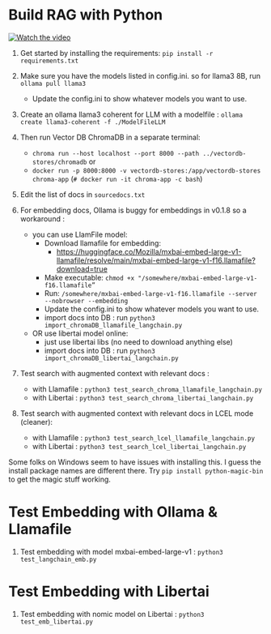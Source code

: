 # Build RAG with Python

[![Watch the video](https://img.youtube.com/vi/GxLoMquHynY/maxresdefault.jpg)](https://youtu.be/GxLoMquHynY)

1. Get started by installing the requirements: `pip install -r requirements.txt`
2. Make sure you have the models listed in config.ini. so for llama3 8B, run `ollama pull llama3`
    - Update the config.ini to show whatever models you want to use.
3. Create an ollama llama3 coherent for LLM with a modelfile : `ollama create llama3-coherent -f ./ModelFileLLM`
4. Then run Vector DB ChromaDB in a separate terminal:
    - `chroma run --host localhost --port 8000 --path ../vectordb-stores/chromadb`
   or
    - `docker run -p 8000:8000 -v vectordb-stores:/app/vectordb-stores chroma-app`
      (`# docker run -it chroma-app -c bash`)
5. Edit the list of docs in `sourcedocs.txt`
6. For embedding docs, Ollama is buggy for embeddings in v0.1.8 so a workaround : 
    - you can use LlamFile model:
        - Download llamafile for embedding: 
            - https://huggingface.co/Mozilla/mxbai-embed-large-v1-llamafile/resolve/main/mxbai-embed-large-v1-f16.llamafile?download=true
        - Make executable: `chmod +x "/somewhere/mxbai-embed-large-v1-f16.llamafile”`
        - Run: `/somewhere/mxbai-embed-large-v1-f16.llamafile --server --nobrowser --embedding`
        - Update the config.ini to show whatever models you want to use.
        - import docs into DB : run `python3 import_chromaDB_llamafile_langchain.py`
    - OR use libertai model online:
        - just use libertai libs (no need to download anything else)
        - import docs into DB : run `python3 import_chromaDB_libertai_langchain.py`

10. Test search with augmented context with relevant docs : 
    - with Llamafile : `python3 test_search_chroma_llamafile_langchain.py`
    - with Libertai  : `python3 test_search_chroma_libertai_langchain.py`
11. Test search with augmented context with relevant docs in LCEL mode (cleaner):
    - with Llamafile : `python3 test_search_lcel_llamafile_langchain.py`
    - with Libertai  : `python3 test_search_lcel_libertai_langchain.py`



Some folks on Windows seem to have issues with installing this. I guess the install package names are different there. Try `pip install python-magic-bin` to get the magic stuff working.

# Test Embedding with Ollama & Llamafile
1. Test embedding with model mxbai-embed-large-v1 : `python3 test_langchain_emb.py`

# Test Embedding with Libertai
1. Test embedding with nomic model on Libertai : `python3 test_emb_libertai.py`

